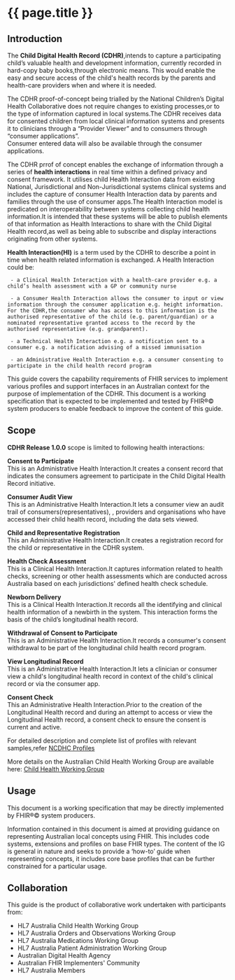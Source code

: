 # {{ page.title }}

## Introduction

The **Child Digital Health Record (CDHR)**,intends to capture a participating child’s valuable health and development information, currently recorded in hard-copy baby books,through electronic means.
This would enable the easy and secure access of the child's health records by the parents and health-care providers when and where it is needed.

The CDHR proof-of-concept being trialled by the National Children’s Digital Health Collaborative does not require changes to existing processes,or to the type of information captured in local systems.The CDHR receives data for consented children from local clinical information systems and presents it to clinicians through a “Provider Viewer” and to consumers through “consumer applications”.  
Consumer entered data will also be available through the consumer applications.


The CDHR prrof of concept enables the exchange of information through a series of **health interactions** in real time within a defined privacy and consent framework.
It utilises child Health Interaction data from existing National, Jurisdictional and Non-Jurisdictional systems clinical systems and includes the 
capture of consumer Health Interaction data by parents and families through the use of consumer apps.The Health Interaction model is predicated on interoperability 
between systems collecting child health information.It is intended that these systems will be able to publish elements of that information as Health Interactions to share with the Child Digital Health record,as well as being able to subscribe and display interactions originating from other systems.


**Health Interaction(HI)** is a term used by the CDHR to describe a point in time when health related information is exchanged.  A Health Interaction could be:

     - a Clinical Health Interaction with a health-care provider e.g. a child’s health assessment with a GP or community nurse

     - a Consumer Health Interaction allows the consumer to input or view information through the consumer application e.g. height information. For the CDHR,the consumer who has access to this information is the authorised representative of the child (e.g. parent/guardian) or a nominated representative granted access to the record by the authorised representative (e.g. grandparent). 

     - a Technical Health Interaction e.g. a notification sent to a consumer e.g. a notification advising of a missed immunisation 

     - an Administrative Health Interaction e.g. a consumer consenting to participate in the child health record program



This guide covers the capability requirements of FHIR services to implement various profiles and support interfaces in an Australian context for the purpose of 
implementation of the CDHR.
This document is a working specification that is expected to be implemented and tested by FHIR®© system producers to enable feedback to improve the content of this guide.
## Scope

**CDHR Release 1.0.0** scope is limited to following health interactions:

**Consent to Participate**   
This is an Administrative Health Interaction.It creates a consent record that indicates the consumers agreement to participate in the Child Digital Health Record initiative.


**Consumer Audit View**  
This is an Administrative Health Interaction.It lets a consumer view an audit trail of consumers(representatives), , providers and organisations who have accessed their child health record, including the data sets viewed.


**Child and Representative Registration**   
This an Administrative Health Interaction.It creates a registration record for the child or representative in the CDHR system.


**Health Check Assessment**    
This is a Clinical Health Interaction.It captures information related to health checks, screening or other health assessments which are conducted across Australia based on each jurisdictions' defined health check schedule.

	 
**Newborn Delivery**  
This is a Clinical Health Interaction.It records all the identifying and clinical health information of a newbirth in the system. This interaction forms the basis of the child’s longitudinal health record.


**Withdrawal of Consent to Participate**    
This is an Administrative Health Interaction.It records a consumer's consent withdrawal to be part of the longitudinal child health record program.


**View Longitudinal Record**   
This is an Administrative Health Interaction.It lets a clinician or consumer view a child's longitudinal health record in context of the child's clinical record or via the consumer app.


**Consent Check**    
This an Administrative Health Interaction.Prior to the creation of the Longitudinal Health record and during an attempt to access or view the Longitudinal Health record,
 a consent check to ensure the consent is current and active.


For detailed description and complete list of profiles with relevant samples,refer [NCDHC Profiles]


More details on the Australian Child Health Working Group are available here: [Child Health Working Group](https://confluence.hl7australia.com/display/CHWG/Child+Health+Working+Group)

## Usage
This document is a working specification that may be directly implemented by FHIR®© system producers.

Information contained in this document is aimed at providing guidance on representing Australian local concepts using FHIR. This includes code systems, extensions and profiles on base FHIR types. The content of the IG is general in nature and seeks to provide a ‘how-to’ guide when representing concepts, it includes core base profiles that can be further constrained for a particular usage.

## Collaboration
This guide is the product of collaborative work undertaken with participants from:

* HL7 Australia Child Health Working Group
* HL7 Australia Orders and Observations Working Group
* HL7 Australia Medications Working Group
* HL7 Australia Patient Administration Working Group
* Australian Digital Health Agency
* Australian FHIR Implementers' Community
* HL7 Australia Members 




[NCDHC Profiles]:http://build.fhir.org/ig/hl7au/au-fhir-childhealth/profiles.html  





